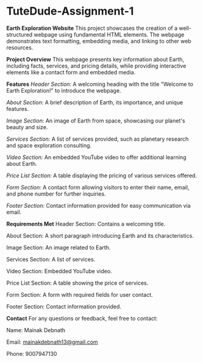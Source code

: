 # TuteDude-Assignment-1

**Earth Exploration Website**
This project showcases the creation of a well-structured webpage using fundamental HTML elements. The webpage demonstrates text formatting, embedding media, and linking to other web resources.

**Project Overview**
This webpage presents key information about Earth, including facts, services, and pricing details, while providing interactive elements like a contact form and embedded media.

**Features**
*Header Section:*
A welcoming heading with the title "Welcome to Earth Exploration!" to introduce the webpage.

*About Section:*
A brief description of Earth, its importance, and unique features.

*Image Section:*
An image of Earth from space, showcasing our planet's beauty and size.

*Services Section:*
A list of services provided, such as planetary research and space exploration consulting.

*Video Section:*
An embedded YouTube video to offer additional learning about Earth.

*Price List Section:*
A table displaying the pricing of various services offered.

*Form Section:*
A contact form allowing visitors to enter their name, email, and phone number for further inquiries.

*Footer Section:*
Contact information provided for easy communication via email.

**Requirements Met**
Header Section: Contains a welcoming title.

About Section: A short paragraph introducing Earth and its characteristics.

Image Section: An image related to Earth.

Services Section: A list of services.

Video Section: Embedded YouTube video.

Price List Section: A table showing the price of services.

Form Section: A form with required fields for user contact.

Footer Section: Contact information provided.

**Contact**
For any questions or feedback, feel free to contact:

Name: Mainak Debnath

Email: mainakdebnath13@gmail.com

Phone: 9007947130
